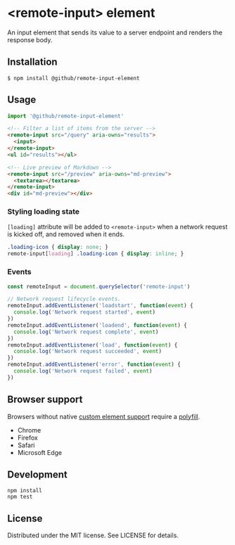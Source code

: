 # &lt;remote-input&gt; element

An input element that sends its value to a server endpoint and renders the response body.

## Installation

```
$ npm install @github/remote-input-element
```

## Usage

```js
import '@github/remote-input-element'
```

```html
<!-- Filter a list of items from the server -->
<remote-input src="/query" aria-owns="results">
  <input>
</remote-input>
<ul id="results"></ul>
```

```html
<!-- Live preview of Markdown -->
<remote-input src="/preview" aria-owns="md-preview">
  <textarea></textarea>
</remote-input>
<div id="md-preview"></div>
```

### Styling loading state

`[loading]` attribute will be added to `<remote-input>` when a network request is kicked off, and removed when it ends.

```css
.loading-icon { display: none; }
remote-input[loading] .loading-icon { display: inline; }
```

### Events

```js
const remoteInput = document.querySelector('remote-input')

// Network request lifecycle events.
remoteInput.addEventListener('loadstart', function(event) {
  console.log('Network request started', event)
})
remoteInput.addEventListener('loadend', function(event) {
  console.log('Network request complete', event)
})
remoteInput.addEventListener('load', function(event) {
  console.log('Network request succeeded', event)
})
remoteInput.addEventListener('error', function(event) {
  console.log('Network request failed', event)
})
```

## Browser support

Browsers without native [custom element support][support] require a [polyfill][].

- Chrome
- Firefox
- Safari
- Microsoft Edge

[support]: https://caniuse.com/#feat=custom-elementsv1
[polyfill]: https://github.com/webcomponents/custom-elements

## Development

```
npm install
npm test
```

## License

Distributed under the MIT license. See LICENSE for details.
